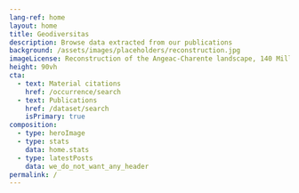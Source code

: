 ```yaml
---
lang-ref: home
layout: home
title: Geodiversitas
description: Browse data extracted from our publications
background: /assets/images/placeholders/reconstruction.jpg
imageLicense: Reconstruction of the Angeac-Charente landscape, 140 Million years ago. Drawing: Mazan, 2017.
height: 90vh
cta:
  - text: Material citations
    href: /occurrence/search
  - text: Publications
    href: /dataset/search
    isPrimary: true
composition:
  - type: heroImage
  - type: stats
    data: home.stats
  - type: latestPosts
    data: we_do_not_want_any_header   
permalink: /
---
```

